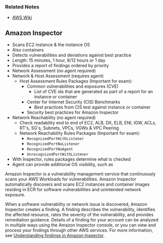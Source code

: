 ### Related Notes
- [AWS Wiki](/notes/aws/aws-wiki.md)

## Amazon Inspector
- Scans EC2 instance & the instance OS
- Also containers
- Detects vulnerabilities and deviations against best practice
- Length: 15 minutes, 1 hour, 8/12 hours or 1 day
- Provides a report of findings ordered by priority
- Network Assessment (no agent required)
- Network & Host Assessment (requires agent)
	- Host Assessment Rules Packages (Important for exam):
		- Common vulnerabilities and exposures (CVE)
			- List of CVE ids that are generated as part of a report for an instance or container
		- Center for Internet Security (CIS) Benchmarks
			- Best practices from CIS test against instance or container
		- Security best practices for Amazon Inspector
- Network Reachability (no agent required)
	- Check readability end to end of EC2, ALB, DX, ELB, ENI, IGW, ACLs, RT's, SG's, Subnets, VPCs, VGWs & VPC Peering 
	- Network Reachability Rules Packages (Important for exam):
		- `RecognizedPortWithListener`
		- `RecognizedPortNoListener`
		- `RecognizedPortNoAgent`
		- `UnrecognizedPortWithListener`
- With Inspector, rules packages determine what is checked 
- Agent can provide additional OS visibility, such as 


Amazon Inspector is a vulnerability management service that continuously scans your AWS Workloads for vulnerabilities. Amazon Inspector automatically discovers and scans EC2 instances and container images residing in ECR for software vulnerabilities and unintended network exposure.

When a software vulnerability or network issue is discovered, Amazon Inspector creates a finding. A finding describes the vulnerability, identifies the affected resource, rates the severity of the vulnerability, and provides remediation guidance. Details of a finding for your account can be analyzed in multiple ways using the Amazon Inspector console, or you can view and process your findings through other AWS services. For more information, see [Understanding findings in Amazon Inspector](https://docs.aws.amazon.com/inspector/latest/user/findings-understanding.html).